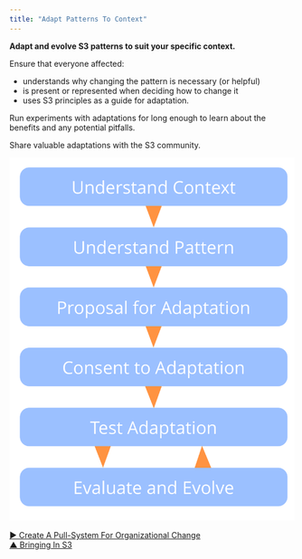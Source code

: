 ```yaml
---
title: "Adapt Patterns To Context"
---
```



**Adapt and evolve S3 patterns to suit your specific context.**

Ensure that everyone affected:

-   understands why changing the pattern is necessary (or helpful)
-   is present or represented when deciding how to change it
-   uses S3 principles as a guide for adaptation.

Run experiments with adaptations for long enough to learn about the benefits and any potential pitfalls.

Share valuable adaptations with the S3 community.

![Phases of adapting patterns to a specific context](img/process/adapt-pattern-to-context.png)



[&#9654; Create A Pull-System For Organizational Change](create-a-pull-system-for-organizational-change.html)<br/>[&#9650; Bringing In S3](bringing-in-s3.html)

